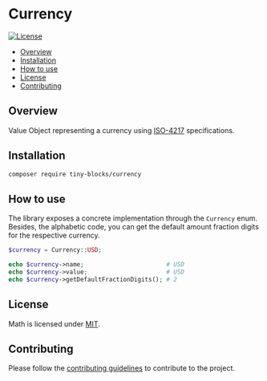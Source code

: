# Currency

[![License](https://img.shields.io/badge/license-MIT-green)](LICENSE)

* [Overview](#overview)
* [Installation](#installation)
* [How to use](#how-to-use)
* [License](#license)
* [Contributing](#contributing)

<div id='overview'></div> 

## Overview

Value Object representing a currency using [ISO-4217]( https://www.iso.org/iso-4217-currency-codes.html) specifications.

<div id='installation'></div>

## Installation

```bash
composer require tiny-blocks/currency
```

<div id='how-to-use'></div>

## How to use

The library exposes a concrete implementation through the `Currency` enum. Besides, the alphabetic code, you can
get the default amount fraction digits for the respective currency.

```php
$currency = Currency::USD;

echo $currency->name;                       # USD
echo $currency->value;                      # USD
echo $currency->getDefaultFractionDigits(); # 2
```

## License

Math is licensed under [MIT](/LICENSE).

<div id='contributing'></div>

## Contributing

Please follow the [contributing guidelines](https://github.com/tiny-blocks/tiny-blocks/blob/main/CONTRIBUTING.md) to
contribute to the project.
